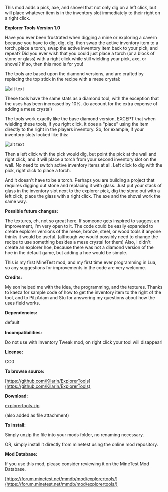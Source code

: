 This mod adds a pick, axe, and shovel that not only dig on a left click, but will place whatever item is in the inventory slot immediately to their right on a right click.

**Explorer Tools Version 1.0**

Have you ever been frustrated when digging a mine or exploring a cavern because you have to dig, dig, dig, then swap the active inventory item to a torch, place a torch, swap the active inventory item back to your pick, and repeat?  Did you ever wish that you could just place a torch (or a block of stone or glass) with a right click while still wielding your pick, axe, or shovel?  If so, then this mod is for you!

The tools are based upon the diamond versions, and are crafted by replacing the top stick in the recipe with a mese crystal:

![alt text](http://i57.tinypic.com/2maaog.png "image")

These tools have the same stats as a diamond tool, with the exception that the uses has been increased by 10%.  (to account for the extra expense of adding a mese crystal)<p>
The tools work exactly like the base diamond version, EXCEPT that when wielding these tools, if you right click, it does a "place" using the item directly to the right in the players inventory.  So, for example, if your inventory slots looked like this:

![alt text](http://i60.tinypic.com/11huw7k.png "image")

Then a left click with the pick would dig, but point the pick at the wall and right click, and it will place a torch from your second inventory slot on the wall.  No need to switch active inventory items at all.  Left click to dig with the pick, right click to place a torch.

And it doesn't have to be a torch.  Perhaps you are building a project that requires digging out stone and replacing it with glass.  Just put your stack of glass in the inventory slot next to the explorer pick, dig the stone out with a left click, place the glass with a right click.  The axe and the shovel work the same way.

**Possible future changes:**<p>
The textures, eh, not so great here.  If someone gets inspired to suggest an improvement, I'm very open to it.  The code could be easily expanded to create explorer versions of the mese, bronze, steel, or wood tools if anyone thinks it would be useful.  (although we would possibly need to change the recipe to use something besides a mese crystal for them)  Also, I didn't create an explorer hoe, because there was not a diamond version of the hoe in the default game, but adding a hoe would be simple.<p>
This is my first MineTest mod, and my first time ever programming in Lua, so any suggestions for improvements in the code are very welcome.

**Credits:**<p>
My son helped me with the idea, the programming, and the textures.  Thanks to kaeza for sample code of how to get the inventory item to the right of the tool, and to PilzAdam and Stu for answering my questions about how the uses field works.

**Dependencies:**<p>
default

**Incompatibilities:**<p>
Do not use with Inventory Tweak mod, on right click your tool will disappear!

**License:**<p>
CC0

**To browse source:**<p>
[https://github.com/Kilarin/ExplorerTools](https://github.com/Kilarin/ExplorerTools)

**Download:**<p>
[explorertools.zip](http://www.mediafire.com/download/dlaftp25emeg52i/explorertools.zip)<p>
(also added as file attachment)

**To install:**<p>
Simply unzip the file into your mods folder, no renaming necessary.<p>
OR, simply install it directly from minetest using the online mod repository.

**Mod Database:**<p>
If you use this mod, please consider reviewing it on the MineTest Mod Database.<p>
[https://forum.minetest.net/mmdb/mod/explorertools/](https://forum.minetest.net/mmdb/mod/explorertools/)<p>
